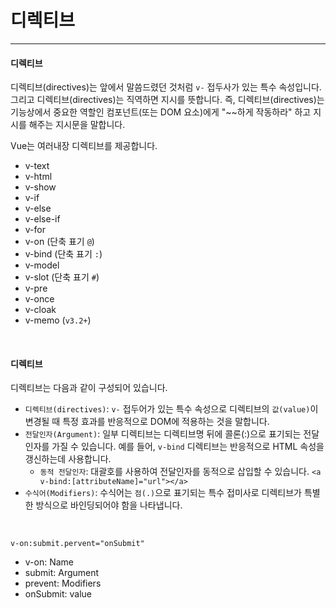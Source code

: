 # 디렉티브
<hr>


#### 디렉티브
디렉티브(directives)는 앞에서 말씀드렸던 것처럼 `v-` 접두사가 있는 특수 속성입니다. 그리고 디렉티브(directives)는 직역하면 지시를 뜻합니다. 즉, 디렉티브(directives)는 기능상에서 중요한 역할인 컴포넌트(또는 DOM 요소)에게 "~~하게 작동하라" 하고 지시를 해주는 지시문을 말합니다.

Vue는 여러내장 디렉티브를 제공합니다.

- v-text
- v-html
- v-show
- v-if
- v-else
- v-else-if
- v-for
- v-on (단축 표기 `@`)
- v-bind (단축 표기 `:`)
- v-model
- v-slot (단축 표기 `#`)
- v-pre
- v-once
- v-cloak
- v-memo (`v3.2+`)

<br>


#### 디렉티브
디렉티브는 다음과 같이 구성되어 있습니다.
- `디렉티브(directives)`: `v-` 접두어가 있는 특수 속성으로 디렉티브의 `값(value)`이 변경될 때 특정 효과를 반응적으로 DOM에 적용하는 것을 말합니다.
- `전달인자(Argument)`: 일부 디렉티브는 디렉티브명 뒤에 콜론(:)으로 표기되는 전달인자를 가질 수 있습니다. 예를 들어, `v-bind` 디렉티브는 반응적으로 HTML 속성을 갱신하는데 사용합니다.
    - `동적 전달인자`: 대괄호를 사용하여 전달인자를 동적으로 삽입할 수 있습니다. `<a v-bind:[attributeName]="url"></a>`
- `수식어(Modifiers)`: 수식어는 `점(.)`으로 표기되는 특수 접미사로 디렉티브가 특별한 방식으로 바인딩되어야 함을 나타냅니다.

<br>

```
v-on:submit.pervent="onSubmit"
```

- v-on: Name
- submit: Argument
- prevent: Modifiers
- onSubmit: value
